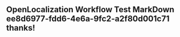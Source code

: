 <properties
ms.topic="hero-topic"
ms.test1="hero-topic"
ms.test2="test"/>


## OpenLocalization Workflow Test MarkDown ee8d6977-fdd6-4e6a-9fc2-a2f80d001c71 thanks!



<!--HONumber=Jul16_HO4-->


